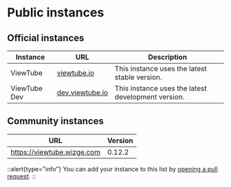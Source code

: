 # Public instances

## Official instances

| Instance | URL                                | Description                        |
| -------- | ---------------------------------- | ---------------------------------- |
| ViewTube | [viewtube.io](https://viewtube.io) | This instance uses the latest stable version. |
| ViewTube Dev | [dev.viewtube.io](https://dev.viewtube.io) | This instance uses the latest development version. |

## Community instances

| URL | Version |
| --- | ----------- |
| https://viewtube.wizge.com | 0.12.2 |

::alert{type="info"}
You can add your instance to this list by [opening a pull request](https://github.com/viewtube/docs/edit/main/content/1.guide/1.instances.md).
::
